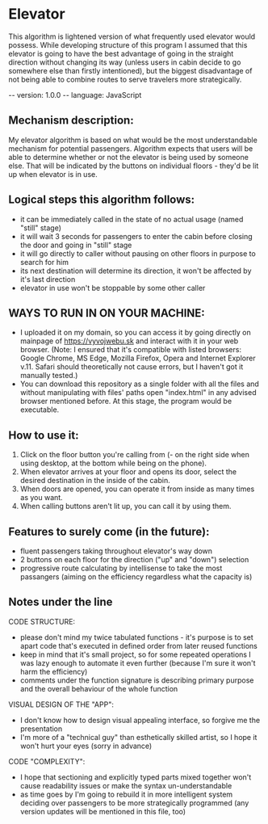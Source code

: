 # Elevator

This algorithm is lightened version of what frequently used elevator would possess. While developing structure of this program I assumed that 
this elevator is going to have the best advantage of going in the straight direction without changing its way (unless users in cabin decide to go somewhere else than firstly intentioned), but the biggest disadvantage of not being able to combine routes to serve travelers more strategically.

-- version: 1.0.0
-- language: JavaScript

Mechanism description:
-
My elevator algorithm is based on what would be the most understandable mechanism for potential passengers.
Algorithm expects that users will be able to determine whether or not the elevator is being used by someone else.
That will be indicated by the buttons on individual floors - they'd be lit up when elevator is in use.


Logical steps this algorithm follows:
-
- it can be immediately called in the state of no actual usage (named "still" stage)
- it will wait 3 seconds for passengers to enter the cabin before closing the door and going in "still" stage
- it will go directly to caller without pausing on other floors in purpose to search for him
- its next destination will determine its direction, it won't be affected by it's last direction
- elevator in use won't be stoppable by some other caller


WAYS TO RUN IN ON YOUR MACHINE:
-
- I uploaded it on my domain, so you can access it by going directly on mainpage of https://vyvojwebu.sk and interact with it in your web browser.
(Note: I ensured that it's compatible with listed browsers: Google Chrome, MS Edge, Mozilla Firefox, Opera and Internet Explorer v.11. Safari should 
theoretically not cause errors, but I haven't got it manually tested.)
- You can download this repository as a single folder with all the files and without manipulating with files' paths open "index.html" in any advised 
browser mentioned before. At this stage, the program would be executable.

How to use it:
-
1. Click on the floor button you're calling from (- on the right side when using desktop, at the bottom while being on the phone).
2. When elevator arrives at your floor and opens its door, select the desired destination in the inside of the cabin.
3. When doors are opened, you can operate it from inside as many times as you want.
4. When calling buttons aren't lit up, you can call it by using them.

Features to surely come (in the future):
-
- fluent passengers taking throughout elevator's way down
- 2 buttons on each floor for the direction ("up" and "down") selection
- progressive route calculating by intellisense to take the most passangers (aiming on the efficiency regardless what the capacity is)

Notes under the line
-
CODE STRUCTURE:
- please don't mind my twice tabulated functions - it's purpose is to set apart code that's executed in defined order from later reused functions
- keep in mind that it's small project, so for some repeated operations I was lazy enough to automate it even further (because I'm sure it won't harm the efficiency)
- comments under the function signature is describing primary purpose and the overall behaviour of the whole function

VISUAL DESIGN OF THE "APP":
- I don't know how to design visual appealing interface, so forgive me the presentation
- I'm more of a "technical guy" than esthetically skilled artist, so I hope it won't hurt your eyes (sorry in advance)

CODE "COMPLEXITY":
- I hope that sectioning and explicitly typed parts mixed together won't cause readability issues or make the syntax un-understandable
- as time goes by I'm going to rebuild it in more intelligent system deciding over passengers to be more strategically programmed (any version updates will be mentioned in this file, too)
